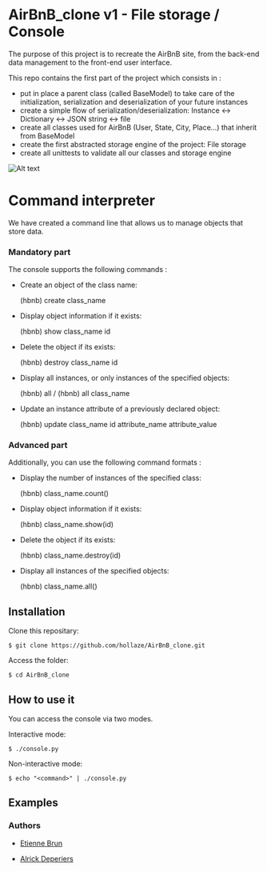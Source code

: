 # AirBnB_clone v1 - File storage / Console

The purpose of this project is to recreate the AirBnB site, from the back-end data management to the front-end user interface.

This repo contains the first part of the project which consists in :

*    put in place a parent class (called BaseModel) to take care of the initialization, serialization and deserialization of your future instances
*    create a simple flow of serialization/deserialization: Instance <-> Dictionary <-> JSON string <-> file
*    create all classes used for AirBnB (User, State, City, Place…) that inherit from BaseModel
*    create the first abstracted storage engine of the project: File storage
*    create all unittests to validate all our classes and storage engine

![Alt text](https://imagizer.imageshack.com/v2/1257x669q90/924/Aebfet.png "The part of this project: v1")

# Command interpreter

We have created a command line that allows us to manage objects that store data.

### Mandatory part

The console supports the following commands :

*   Create an object of the class name:

    (hbnb) create class_name

*   Display object information if it exists:

    (hbnb) show class_name id

*   Delete the object if its exists:

    (hbnb) destroy class_name id

*   Display all instances, or only instances of the specified objects:

    (hbnb) all / (hbnb) all class_name

*   Update an instance attribute of a previously declared object:

    (hbnb) update class_name id attribute_name attribute_value

### Advanced part

Additionally, you can use the following command formats :

*   Display the number of instances of the specified class:

    (hbnb) class_name.count()

*   Display object information if it exists:

    (hbnb) class_name.show(id)

*   Delete the object if its exists:

    (hbnb) class_name.destroy(id)

*   Display all instances of the specified objects:

    (hbnb) class_name.all()

## Installation

Clone this repositary:

    $ git clone https://github.com/hollaze/AirBnB_clone.git 

Access the folder:

    $ cd AirBnB_clone

## How to use it

You can access the console via two modes.

Interactive mode:

    $ ./console.py

Non-interactive mode:

    $ echo "<command>" | ./console.py

## Examples

### Authors

*   [Etienne Brun](https://github.com/EtienneBrJ)

*   [Alrick Deperiers](https://github.com/hollaze)
